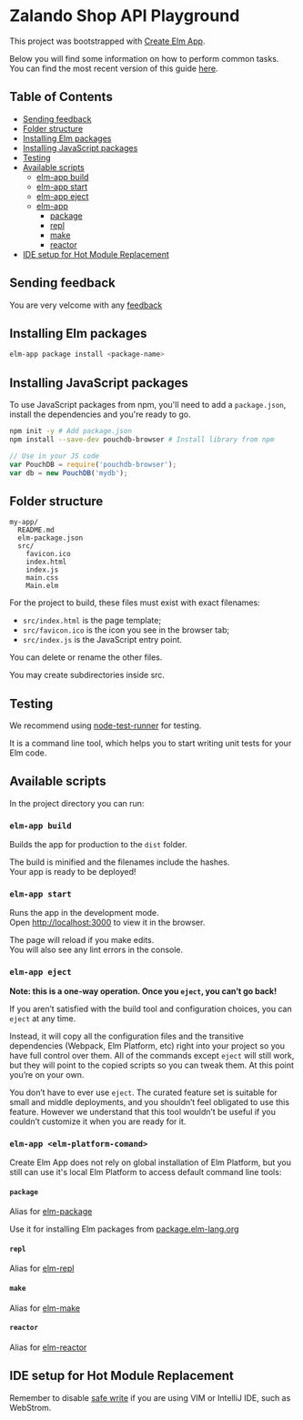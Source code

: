 # Zalando Shop API Playground

This project was bootstrapped with [Create Elm App](https://github.com/halfzebra/create-elm-app).

Below you will find some information on how to perform common tasks.  
You can find the most recent version of this guide [here](https://github.com/halfzebra/create-elm-app/blob/master/template/README.md).

## Table of Contents
- [Sending feedback](#sending-feedback)
- [Folder structure](#folder-structure)
- [Installing Elm packages](#installing-elm-packages)
- [Installing JavaScript packages](#installing-js-packages)
- [Testing](#testing)
- [Available scripts](#available-scripts)
  - [elm-app build](#elm-app-build)
  - [elm-app start](#elm-app-start)
  - [elm-app eject](#elm-app-eject)
  - [elm-app <elm-platform-comand>](#elm-app-elm-platform-comand)
    - [package](#package)
    - [repl](#repl)
    - [make](#make)
    - [reactor](#reactor)
- [IDE setup for Hot Module Replacement](#ide-setup-for-hot-module-replacement)

## Sending feedback
You are very velcome with any [feedback](https://github.com/halfzebra/create-elm-app/issues)

## Installing Elm packages

```sh
elm-app package install <package-name>
```

## Installing JavaScript packages

To use JavaScript packages from npm, you'll need to add a `package.json`, install the dependencies and you're ready to go.

```sh
npm init -y # Add package.json
npm install --save-dev pouchdb-browser # Install library from npm
```

```js
// Use in your JS code
var PouchDB = require('pouchdb-browser');
var db = new PouchDB('mydb');
```

## Folder structure
```
my-app/
  README.md
  elm-package.json
  src/
    favicon.ico
    index.html
    index.js
    main.css
    Main.elm
```
For the project to build, these files must exist with exact filenames:

- `src/index.html` is the page template;
- `src/favicon.ico` is the icon you see in the browser tab;
- `src/index.js` is the JavaScript entry point.

You can delete or rename the other files.

You may create subdirectories inside src.

## Testing
We recommend using [node-test-runner](https://github.com/rtfeldman/node-test-runner) for testing.

It is a command line tool, which helps you to start writing unit tests for your Elm code.

## Available scripts
In the project directory you can run:
### `elm-app build`
Builds the app for production to the `dist` folder.  

The build is minified and the filenames include the hashes.  
Your app is ready to be deployed!

### `elm-app start`
Runs the app in the development mode.  
Open [http://localhost:3000](http://localhost:3000) to view it in the browser.

The page will reload if you make edits.  
You will also see any lint errors in the console.

### `elm-app eject`
**Note: this is a one-way operation. Once you `eject`, you can’t go back!**

If you aren’t satisfied with the build tool and configuration choices, you can `eject` at any time.

Instead, it will copy all the configuration files and the transitive dependencies (Webpack, Elm Platform, etc) right into your project so you have full control over them. All of the commands except `eject` will still work, but they will point to the copied scripts so you can tweak them. At this point you’re on your own.

You don’t have to ever use `eject`. The curated feature set is suitable for small and middle deployments, and you shouldn’t feel obligated to use this feature. However we understand that this tool wouldn’t be useful if you couldn’t customize it when you are ready for it.

### `elm-app <elm-platform-comand>`
Create Elm App does not rely on global installation of Elm Platform, but you still can use it's local Elm Platform to access default command line tools:

#### `package`
Alias for [elm-package](http://guide.elm-lang.org/get_started.html#elm-package)

Use it for installing Elm packages from [package.elm-lang.org](http://package.elm-lang.org/)

#### `repl`
Alias for [elm-repl](http://guide.elm-lang.org/get_started.html#elm-repl)

#### `make`
Alias for  [elm-make](http://guide.elm-lang.org/get_started.html#elm-make)

#### `reactor`
Alias for  [elm-reactor](http://guide.elm-lang.org/get_started.html#elm-reactor)

## IDE setup for Hot Module Replacement
Remember to disable [safe write](https://webpack.github.io/docs/webpack-dev-server.html#working-with-editors-ides-supporting-safe-write) if you are using VIM or IntelliJ IDE, such as WebStrom.

